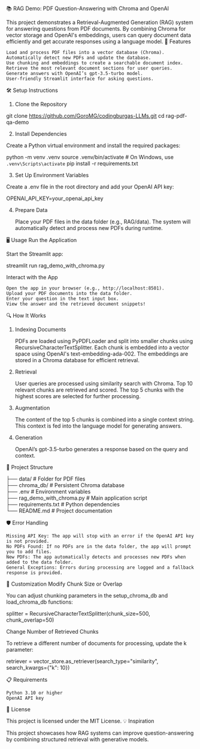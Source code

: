 📚 RAG Demo: PDF Question-Answering with Chroma and OpenAI

This project demonstrates a Retrieval-Augmented Generation (RAG) system for answering questions from PDF documents. By combining Chroma for vector storage and OpenAI's embeddings, users can query document data efficiently and get accurate responses using a language model.
🚀 Features

    Load and process PDF files into a vector database (Chroma).
    Automatically detect new PDFs and update the database.
    Use chunking and embeddings to create a searchable document index.
    Retrieve the most relevant document sections for user queries.
    Generate answers with OpenAI’s gpt-3.5-turbo model.
    User-friendly Streamlit interface for asking questions.

🛠️ Setup Instructions
1. Clone the Repository

git clone https://github.com/GoroMG/codingburgas-LLMs.git
cd rag-pdf-qa-demo

2. Install Dependencies

Create a Python virtual environment and install the required packages:

python -m venv .venv
source .venv/bin/activate  # On Windows, use `.venv\Scripts\activate`
pip install -r requirements.txt

3. Set Up Environment Variables

Create a .env file in the root directory and add your OpenAI API key:

OPENAI_API_KEY=your_openai_api_key

4. Prepare Data

    Place your PDF files in the data folder (e.g., RAG/data).
    The system will automatically detect and process new PDFs during runtime.

🖥️ Usage
Run the Application

Start the Streamlit app:

streamlit run rag_demo_with_chroma.py

Interact with the App

    Open the app in your browser (e.g., http://localhost:8501).
    Upload your PDF documents into the data folder.
    Enter your question in the text input box.
    View the answer and the retrieved document snippets!

🔍 How It Works
1. Indexing Documents

    PDFs are loaded using PyPDFLoader and split into smaller chunks using RecursiveCharacterTextSplitter.
    Each chunk is embedded into a vector space using OpenAI's text-embedding-ada-002.
    The embeddings are stored in a Chroma database for efficient retrieval.

2. Retrieval

    User queries are processed using similarity search with Chroma.
    Top 10 relevant chunks are retrieved and scored.
    The top 5 chunks with the highest scores are selected for further processing.

3. Augmentation

    The content of the top 5 chunks is combined into a single context string.
    This context is fed into the language model for generating answers.

4. Generation

    OpenAI’s gpt-3.5-turbo generates a response based on the query and context.

📂 Project Structure


├── data/              # Folder for PDF files <br />
├── chroma_db/         # Persistent Chroma database <br />
├── .env               # Environment variables <br />
├── rag_demo_with_chroma.py  # Main application script <br />
├── requirements.txt   # Python dependencies <br />
└── README.md          # Project documentation <br />



🛡️ Error Handling

    Missing API Key: The app will stop with an error if the OpenAI API key is not provided.
    No PDFs Found: If no PDFs are in the data folder, the app will prompt you to add files.
    New PDFs: The app automatically detects and processes new PDFs when added to the data folder.
    General Exceptions: Errors during processing are logged and a fallback response is provided.

🔧 Customization
Modify Chunk Size or Overlap

You can adjust chunking parameters in the setup_chroma_db and load_chroma_db functions:

splitter = RecursiveCharacterTextSplitter(chunk_size=500, chunk_overlap=50)

Change Number of Retrieved Chunks

To retrieve a different number of documents for processing, update the k parameter:

retriever = vector_store.as_retriever(search_type="similarity", search_kwargs={"k": 10})

📋 Requirements

    Python 3.10 or higher
    OpenAI API key

📜 License

This project is licensed under the MIT License.
💡 Inspiration

This project showcases how RAG systems can improve question-answering by combining structured retrieval with generative models.
